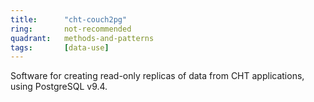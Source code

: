 ```yaml
---
title:      "cht-couch2pg"
ring:       not-recommended
quadrant:   methods-and-patterns
tags:       [data-use]
---
```


Software for creating read-only replicas of data from CHT applications, using PostgreSQL v9.4.